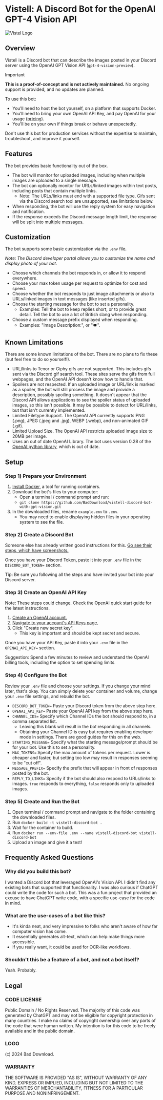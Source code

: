 # Vistell: A Discord Bot for the OpenAI GPT-4 Vision API

![Vistel Logo](https://cdn.bad.download/vistell/vistell-logo-github.png)

## Overview

Vistell is a Discord bot that can describe the images posted in your Discord server using the OpenAI GPT Vision API (`gpt-4-vision-preview`).

> [!IMPORTANT]
> **This is a proof-of-concept and is not actively maintained.** No ongoing support is provided, and no updates are planned.

To use this bot:

* You'll need to host the bot yourself, on a platform that supports Docker.
* You'll need to bring your own OpenAI API Key, and pay OpenAI for your usage ([pricing](https://openai.com/pricing)).
* You'll be on your own if things break or behave unexpectedly.

Don't use this bot for production services without the expertise to maintain, troubleshoot, and improve it yourself.

## Features

The bot provides basic functionality out of the box.

* The bot will monitor for uploaded images, including when multiple images are uploaded to a single message.
* The bot can optionally monitor for URLs/linked images within text posts, including posts that contain multiple links.
     * Note: The URLs/links must end with a supported file type. Gifs sent via the Discord search tool are unsupported, see limitations below.
* When responding, the bot will use the reply system for easy navigation and notification.
* If the response exceeds the Discord message length limit, the response will be split into multiple messages.

## Customization

The bot supports some basic customization via the `.env` file.

_Note: The Discord developer portal allows you to customize the name and display photo of your bot._

* Choose which channels the bot responds in, or allow it to respond everywhere.
* Choose your max token usage per request to optimize for cost and speed.
* Choose whether the bot responds to just image attachments or also to URLs/linked images in text messages (like inserted gifs).
* Choose the starting message for the bot to set a personality.
     * Examples: Tell the bot to keep replies short, or to provide great detail. Tell the bot to use a lot of British slang when responding.
* Choose a custom message prefix displayed when responding.
     * Examples: "Image Description:", or "👁️".


## Known Limitations

There are some known limitations of the bot. There are no plans to fix these (but feel free to do so yourself!).

* URL/links to Tenor or Giphy gifs are not supported. This includes gifs sent via the Discord gif search tool. These sites serve the gifs from full webpages, and the OpenAI API doesn't know how to handle that.
* Spoilers are not respected. If an uploaded image or URL/link is marked as a spoiler, the bot will still process the image and provide a description, possibly spoiling something. It doesn't appear that the Discord API allows applications to see the spoiler status of uploaded images, so this isn't possible. It may be possible to detect for URL/links, but that isn't currently implemented.
* Limited Filetype Support. The OpenAI API currently supports PNG (.png), JPEG (.jpeg and .jpg), WEBP (.webp), and non-animated GIF (.gif).
* Limited Upload Size. The OpenAI API restricts uploaded image size to 20MB per image.
* Uses an out of date OpenAI Library. The bot uses version 0.28 of the [OpenAI python library](https://pypi.org/project/openai/), which is out of date.

## Setup

### Step 1) Prepare your Environment

1) [Install Docker](https://www.docker.com/), a tool for running containers.
2) Download the bot's files to your computer:
     * Open a terminal / command prompt and run:
     * `git clone https://github.com/BadDownload/vistell-discord-bot-with-gpt-vision.git`
3) In the downloaded files, rename `example.env` to `.env`.
     * You may need to enable displaying hidden files in your operating system to see the file.

### Step 2) Create a Discord Bot

Someone else has already written good instructions for this. [Go see their steps, which have screenshots.](https://github.com/Zero6992/chatGPT-discord-bot#step-1-create-a-discord-bot)

Once you have your Discord Token, paste it into your `.env` file in the `DISCORD_BOT_TOKEN=` section.

Tip: Be sure you following all the steps and have invited your bot into your Discord server.

### Step 3) Create an OpenAI API Key

Note: These steps could change. Check the OpenAI quick start guide for the latest instructions.

1) [Create an OpenAI account.](https://platform.openai.com/signup)
2) [Navigate to your account's API Keys page.](https://platform.openai.com/account/api-keys)
3) Click "Create new secret key".
     * This key is important and should be kept secret and secure.

Once you have your API Key, paste it into your `.env` file in the `OPENAI_API_KEY=` section.

Suggestion: Spend a few minutes to review and understand the OpenAI billing tools, including the option to set spending limits.

### Step 4) Configure the Bot

Review your `.env` file and choose your settings. If you change your mind later, that's okay. You can simply delete your container and volume, change your `.env` file settings, and rebuild the bot.

* `DISCORD_BOT_TOKEN=` Paste your Discord token from the above step here.
* `OPENAI_API_KEY=` Paste your OpenAI API key from the above step here.
* `CHANNEL_IDS=` Specify which Channel IDs the bot should respond to, in a comma separated list.
     * Leaving this blank will result in the bot responding in all channels.
     * Obtaining your Channel ID is easy but requires enabling developer mode in settings. There are good guides for this on the web.
* `STARTING_MESSAGE=` Specify what the starting message/prompt should be for your bot. Use this to set a personality.
* `MAX_TOKENS=` Specify the max amount of tokens per request. Lower is cheaper and faster, but setting too low may result in responses seeming to be "cut off".
* `MESSAGE_PREFIX=` Specify the prefix that will appear in front of responses posted by the bot.
* `REPLY_TO_LINKS=` Specify if the bot should also respond to URLs/links to images. `true` responds to everything, `false` responds only to uploaded images.

### Step 5) Create and Run the Bot

1) Open terminal / command prompt and navigate to the folder containing the downloaded files.
2) Run `docker build -t vistell-discord-bot .`
3) Wait for the container to build.
4) Run `docker run --env-file .env --name vistell-discord-bot vistell-discord-bot`
5) Upload an image and give it a test!

## Frequently Asked Questions

### Why did you build this bot?

I wanted a Discord bot that leveraged OpenAI's Vision API. I didn't find any existing bots that supported that functionality. I was also curious if ChatGPT could write the code for such a bot. This was a fun project that provided an excuse to have ChatGPT write code, with a specific use-case for the code in mind.

### What are the use-cases of a bot like this?

* It's kinda neat, and very impressive to folks who aren't aware of how far computer vision has come.
* It essentially generates alt-text, which can help make things more accessible.
* If you really want, it could be used for OCR-like workflows.

### Shouldn't this be a feature of a bot, and not a bot itself?

Yeah. Probably.

## Legal

### CODE LICENSE

Public Domain / No Rights Reserved. The majority of this code was generated by ChatGPT and may not be eligible for copyright protection in many countries. I make no claims of copyright ownership over any parts of the code that were human written. My intention is for this code to be freely available and in the public domain.

### LOGO

(c) 2024 Bad Download.

### WARRANTY

THE SOFTWARE IS PROVIDED "AS IS", WITHOUT WARRANTY OF ANY KIND, EXPRESS OR IMPLIED, INCLUDING BUT NOT LIMITED TO THE WARRANTIES OF MERCHANTABILITY, FITNESS FOR A PARTICULAR PURPOSE AND NONINFRINGEMENT.
